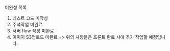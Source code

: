 미완성 목록
1. 테스트 코드 미작성
2. 주석작업 미완료
3. 서버 flow 작성 미완료
4. 이미지 S3업로드 미완료
=> 위의 사항들은 프론트 완료 시에 추가 작업할 예정입니다.
